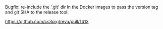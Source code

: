 Bugfix: re-include the '.git' dir in the Docker images to pass the version tag
and git SHA to the release tool.

https://github.com/cs3org/reva/pull/1413

